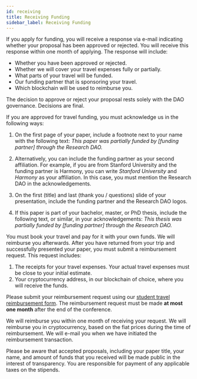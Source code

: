 ```yaml
---
id: receiving
title: Receiving Funding
sidebar_label: Receiving Funding
---
```


If you apply for funding, you will receive a response via e-mail indicating whether your
proposal has been approved or rejected. You will receive this response within one month
of applying. The response will include:

- Whether you have been approved or rejected.
- Whether we will cover your travel expenses fully or partially.
- What parts of your travel will be funded.
- Our funding partner that is sponsoring your travel.
- Which blockchain will be used to reimburse you.

The decision to approve or reject your proposal rests solely with the DAO governance.
Decisions are final.

If you are approved for travel funding, you must acknowledge us in the following ways:

1. On the first page of your paper, include a footnote next to your name with the following text:
    *This paper was partially funded by [funding partner] through the Research DAO.*

1. Alternatively, you can include the funding partner as your second affiliation. For example, if you are from Stanford University and the funding partner is Harmony, you can write *Stanford University* and *Harmony* as your affiliation. In this case, you must mention the Research DAO in the acknowledgements.

1. On the first (title) and last (thank you / questions) slide of your presentation, include the funding partner and the Research DAO logos.

1. If this paper is part of your bachelor, master, or PhD thesis, include the following text, or similar, in your acknowledgements:
    *This thesis was partially funded by [funding partner] through the Research DAO.*

You must book your travel and pay for it with your own funds. We will reimburse you afterwards. After you have returned from your trip and successfully presented your paper, you must submit a reimbursement request. This request includes:

1. The receipts for your travel expenses. Your actual travel expenses must be close to your initial estimate.
1. Your cryptocurrency address, in our blockchain of choice, where you will receive the funds.
 
Please submit your reimbursement request using our [student travel reimbursement form](https://forms.gle/HMbU7cELqYBrhz9m6). The reimbursement request must be made **at most one month** after the end of the conference.

We will reimburse you within one month of receiving your request. We will reimburse you in cryptocurrency, based on the fiat prices during the time of reimbursement. We will e-mail you when we have initiated the reimbursement transaction.

Please be aware that accepted proposals, including your paper title, your name, and amount of funds that you received will be made public in the interest of transparency. You are responsible for payment of any applicable taxes on the stipends.
